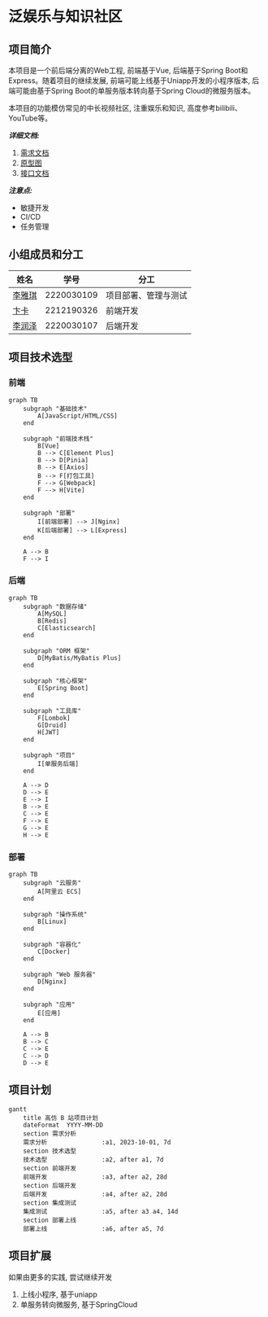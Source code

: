 # 泛娱乐与知识社区

## 项目简介

本项目是一个前后端分离的Web工程, 前端基于Vue, 后端基于Spring Boot和Express。随着项目的继续发展, 前端可能上线基于Uniapp开发的小程序版本, 后端可能由基于Spring Boot的单服务版本转向基于Spring Cloud的微服务版本。

本项目的功能模仿常见的中长视频社区, 注重娱乐和知识, 高度参考bilibili、YouTube等。

***详细文档:***
1. [需求文档]()
2. [原型图]()
3. [接口文档]()

***注意点:***
- 敏捷开发
- CI/CD
- 任务管理

## 小组成员和分工
|姓名|学号|分工|
|---|---|---|
|[李雅琪](https://github.com/liyaqi2024)|2220030109|项目部署、管理与测试|
|[卞卡](https://github.com/bkk513)|2212190326|前端开发|
|[李润泽](https://github.com/runze7442)|2220030107|后端开发|

## 项目技术选型

### 前端

```mermaid
graph TB
    subgraph "基础技术"
        A[JavaScript/HTML/CSS]
    end

    subgraph "前端技术栈"
        B[Vue]
        B --> C[Element Plus]
        B --> D[Pinia]
        B --> E[Axios]
        B --> F[打包工具]
        F --> G[Webpack]
        F --> H[Vite]
    end

    subgraph "部署"
        I[前端部署] --> J[Nginx]
        K[后端部署] --> L[Express]
    end

    A --> B
    F --> I
```

### 后端

```mermaid
graph TB
    subgraph "数据存储"
        A[MySQL]
        B[Redis]
        C[Elasticsearch]
    end

    subgraph "ORM 框架"
        D[MyBatis/MyBatis Plus]
    end

    subgraph "核心框架"
        E[Spring Boot]
    end

    subgraph "工具库"
        F[Lombok]
        G[Druid]
        H[JWT]
    end

    subgraph "项目"
        I[单服务后端]
    end

    A --> D
    D --> E
    E --> I
    B --> E
    C --> E
    F --> E
    G --> E
    H --> E
```

### 部署

```mermaid
graph TB
    subgraph "云服务"
        A[阿里云 ECS]
    end

    subgraph "操作系统"
        B[Linux]
    end

    subgraph "容器化"
        C[Docker]
    end

    subgraph "Web 服务器"
        D[Nginx]
    end

    subgraph "应用"
        E[应用]
    end

    A --> B
    B --> C
    C --> E
    C --> D
    D --> E
  ```

## 项目计划

```mermaid
gantt
    title 高仿 B 站项目计划
    dateFormat  YYYY-MM-DD
    section 需求分析
    需求分析               :a1, 2023-10-01, 7d
    section 技术选型
    技术选型               :a2, after a1, 7d
    section 前端开发
    前端开发               :a3, after a2, 28d
    section 后端开发
    后端开发               :a4, after a2, 28d
    section 集成测试
    集成测试               :a5, after a3 a4, 14d
    section 部署上线
    部署上线               :a6, after a5, 7d
```

## 项目扩展

如果由更多的实践, 尝试继续开发
1. 上线小程序, 基于uniapp
2. 单服务转向微服务, 基于SpringCloud
